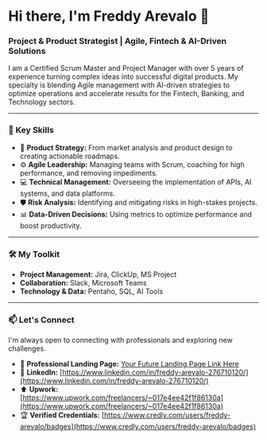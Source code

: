 # Hi there, I'm Freddy Arevalo 👋

### Project & Product Strategist | Agile, Fintech & AI-Driven Solutions

I am a Certified Scrum Master and Project Manager with over 5 years of experience turning complex ideas into successful digital products. My specialty is blending Agile management with AI-driven strategies to optimize operations and accelerate results for the Fintech, Banking, and Technology sectors.

---

### 🚀 Key Skills

- 🎯 **Product Strategy:** From market analysis and product design to creating actionable roadmaps.
- ⚙️ **Agile Leadership:** Managing teams with Scrum, coaching for high performance, and removing impediments.
- 💻 **Technical Management:** Overseeing the implementation of APIs, AI systems, and data platforms.
- 🛡️ **Risk Analysis:** Identifying and mitigating risks in high-stakes projects.
- 📊 **Data-Driven Decisions:** Using metrics to optimize performance and boost productivity.

---

### 🛠️ My Toolkit

- **Project Management:** Jira, ClickUp, MS Project
- **Collaboration:** Slack, Microsoft Teams
- **Technology & Data:** Pentaho, SQL, AI Tools

---

### 📫 Let's Connect

I'm always open to connecting with professionals and exploring new challenges.
- 🔗 **Professional Landing Page:** [Your Future Landing Page Link Here](https://freddconsulting.github.io/web/)
- 💼 **LinkedIn:** [https://www.linkedin.com/in/freddy-arevalo-276710120/](https://www.linkedin.com/in/freddy-arevalo-276710120/)
- ⬆️ **Upwork:** [https://www.upwork.com/freelancers/~017e4ee42f1f86130a](https://www.upwork.com/freelancers/~017e4ee42f1f86130a)
- 🏆 **Verified Credentials:** [https://www.credly.com/users/freddy-arevalo/badges](https://www.credly.com/users/freddy-arevalo/badges)
